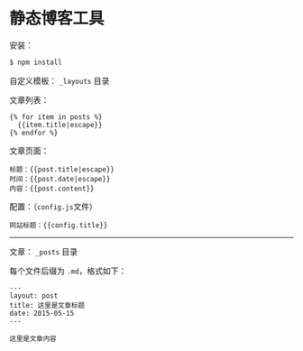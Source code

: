# 静态博客工具

安装：

```bash
$ npm install
```

自定义模板： `_layouts` 目录

文章列表：

```
{% for item in posts %}
  {{item.title|escape}}
{% endfor %}
```

文章页面：

```
标题：{{post.title|escape}}
时间：{{post.date|escape}}
内容：{{post.content}}
```

配置：（`config.js`文件）

```
网站标题：{{config.title}}
```

--------

文章： `_posts` 目录

每个文件后缀为 `.md`，格式如下：

```
---
layout: post
title: 这里是文章标题
date: 2015-05-15 
---

这里是文章内容
```
 
 
 